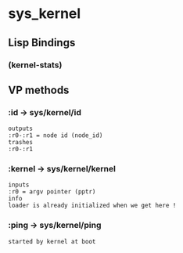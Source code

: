 # sys_kernel

## Lisp Bindings

### (kernel-stats)

## VP methods

### :id -> sys/kernel/id

```code
outputs
:r0-:r1 = node id (node_id)
trashes
:r0-:r1
```

### :kernel -> sys/kernel/kernel

```code
inputs
:r0 = argv pointer (pptr)
info
loader is already initialized when we get here !
```

### :ping -> sys/kernel/ping

```code
started by kernel at boot
```

